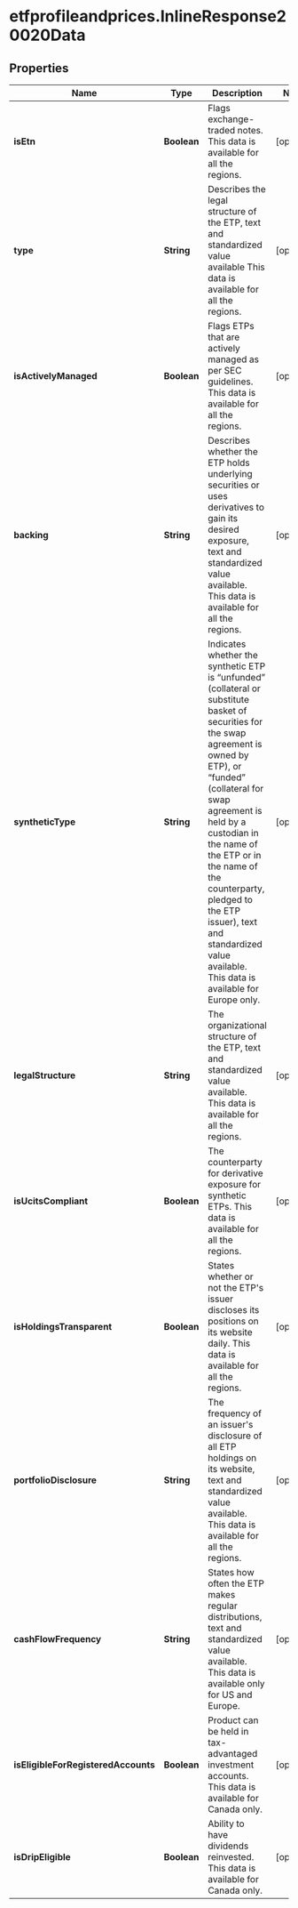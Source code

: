 # etfprofileandprices.InlineResponse20020Data

## Properties

Name | Type | Description | Notes
------------ | ------------- | ------------- | -------------
**isEtn** | **Boolean** | Flags exchange-traded notes. This data is available for all the regions. | [optional] 
**type** | **String** | Describes the legal structure of the ETP, text and standardized value available This data is available for all the regions. | [optional] 
**isActivelyManaged** | **Boolean** | Flags ETPs that are actively managed as per SEC guidelines. This data is available for all the regions. | [optional] 
**backing** | **String** | Describes whether the ETP holds underlying securities or uses derivatives to gain its desired exposure, text and standardized value available.  This data is available for all the regions. | [optional] 
**syntheticType** | **String** | Indicates whether the synthetic ETP is “unfunded” (collateral or substitute basket of securities for the swap agreement is owned by ETP), or “funded” (collateral for swap agreement is held by a custodian in the name of the ETP or in the name of the counterparty, pledged to the ETP issuer), text and standardized value available. This data is available for Europe only. | [optional] 
**legalStructure** | **String** | The organizational structure of the ETP, text and standardized value available. This data is available for all the regions. | [optional] 
**isUcitsCompliant** | **Boolean** | The counterparty for derivative exposure for synthetic ETPs. This data is available for all the regions. | [optional] 
**isHoldingsTransparent** | **Boolean** | States whether or not the ETP&#39;s issuer discloses its positions on its website daily. This data is available for all the regions. | [optional] 
**portfolioDisclosure** | **String** | The frequency of an issuer&#39;s disclosure of all ETP holdings on its website, text and standardized value available. This data is available for all the regions. | [optional] 
**cashFlowFrequency** | **String** | States how often the ETP makes regular distributions, text and standardized value available. This data is available only for US and Europe. | [optional] 
**isEligibleForRegisteredAccounts** | **Boolean** | Product can be held in tax-advantaged investment accounts. This data is available for Canada only. | [optional] 
**isDripEligible** | **Boolean** | Ability to have dividends reinvested. This data is available for Canada only. | [optional] 


